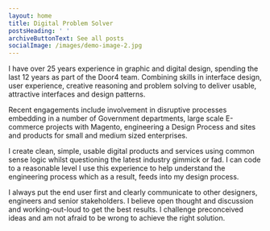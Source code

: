 ```yaml
---
layout: home
title: Digital Problem Solver
postsHeading: ' '
archiveButtonText: See all posts
socialImage: /images/demo-image-2.jpg
---
```

I have over 25 years experience in graphic and digital design, spending the last 12 years as part of the Door4 team. Combining skills in interface design, user experience, creative reasoning and problem solving to deliver usable, attractive interfaces and design patterns.

Recent engagements include involvement in disruptive processes embedding in a number of Government departments, large scale E-commerce projects with Magento, engineering a Design Process and sites and products for small and medium sized enterprises.

I create clean, simple, usable digital products and services using common sense logic whilst questioning the latest industry gimmick or fad. I can code to a reasonable level I use this experience to help understand the engineering process which as a result, feeds into my design process. 

I always put the end user first and clearly communicate to other designers, engineers and senior stakeholders. I believe open thought and discussion and working-out-loud to get the best results.  I challenge preconceived ideas and am not afraid to be wrong to achieve the right solution.
